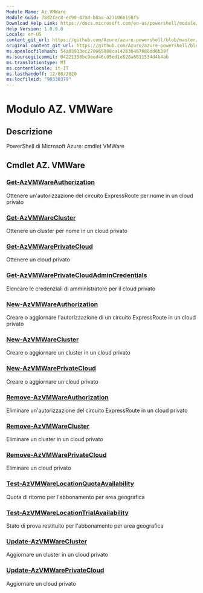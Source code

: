 ```yaml
---
Module Name: Az.VMWare
Module Guid: 78d2fac8-ec90-47ad-b8aa-a27106b158f5
Download Help Link: https://docs.microsoft.com/en-us/powershell/module/az.vmware
Help Version: 1.0.0.0
Locale: en-US
content_git_url: https://github.com/Azure/azure-powershell/blob/master/src/VMWare/help/Az.VMWare.md
original_content_git_url: https://github.com/Azure/azure-powershell/blob/master/src/VMWare/help/Az.VMWare.md
ms.openlocfilehash: 54a03913ec270665808ca142636467680dd6b39f
ms.sourcegitcommit: 04221336bc9eed46c05ed1e828a6811534d4b4ab
ms.translationtype: MT
ms.contentlocale: it-IT
ms.lasthandoff: 12/08/2020
ms.locfileid: "98330379"
---
```

# Modulo AZ. VMWare
## Descrizione
PowerShell di Microsoft Azure: cmdlet VMWare

## Cmdlet AZ. VMWare
### [Get-AzVMWareAuthorization](Get-AzVMWareAuthorization.md)
Ottenere un'autorizzazione del circuito ExpressRoute per nome in un cloud privato

### [Get-AzVMWareCluster](Get-AzVMWareCluster.md)
Ottenere un cluster per nome in un cloud privato

### [Get-AzVMWarePrivateCloud](Get-AzVMWarePrivateCloud.md)
Ottenere un cloud privato

### [Get-AzVMWarePrivateCloudAdminCredentials](Get-AzVMWarePrivateCloudAdminCredentials.md)
Elencare le credenziali di amministratore per il cloud privato

### [New-AzVMWareAuthorization](New-AzVMWareAuthorization.md)
Creare o aggiornare l'autorizzazione di un circuito ExpressRoute in un cloud privato

### [New-AzVMWareCluster](New-AzVMWareCluster.md)
Creare o aggiornare un cluster in un cloud privato

### [New-AzVMWarePrivateCloud](New-AzVMWarePrivateCloud.md)
Creare o aggiornare un cloud privato

### [Remove-AzVMWareAuthorization](Remove-AzVMWareAuthorization.md)
Eliminare un'autorizzazione del circuito ExpressRoute in un cloud privato

### [Remove-AzVMWareCluster](Remove-AzVMWareCluster.md)
Eliminare un cluster in un cloud privato

### [Remove-AzVMWarePrivateCloud](Remove-AzVMWarePrivateCloud.md)
Eliminare un cloud privato

### [Test-AzVMWareLocationQuotaAvailability](Test-AzVMWareLocationQuotaAvailability.md)
Quota di ritorno per l'abbonamento per area geografica

### [Test-AzVMWareLocationTrialAvailability](Test-AzVMWareLocationTrialAvailability.md)
Stato di prova restituito per l'abbonamento per area geografica

### [Update-AzVMWareCluster](Update-AzVMWareCluster.md)
Aggiornare un cluster in un cloud privato

### [Update-AzVMWarePrivateCloud](Update-AzVMWarePrivateCloud.md)
Aggiornare un cloud privato

